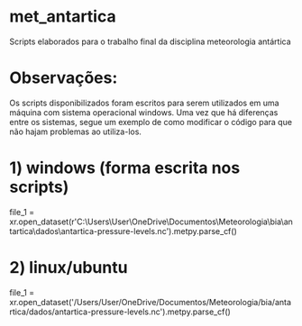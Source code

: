 # met_antartica
Scripts elaborados para o trabalho final da disciplina meteorologia antártica

# Observações: 

Os scripts disponibilizados foram escritos para serem utilizados em uma máquina com sistema operacional windows. Uma vez que há diferenças entre os sistemas, segue um exemplo de como modificar o código para que não hajam problemas ao utiliza-los.

# 1) windows (forma escrita nos scripts)

file_1 = xr.open_dataset(r'C:\Users\User\OneDrive\Documentos\Meteorologia\bia\antartica\dados\antartica-pressure-levels.nc').metpy.parse_cf()
    
# 2) linux/ubuntu

file_1 = xr.open_dataset('/Users/User/OneDrive/Documentos/Meteorologia/bia/antartica/dados/antartica-pressure-levels.nc').metpy.parse_cf()
